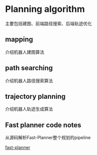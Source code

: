 # Planning algorithm

主要包括建图、前端路径搜索、后端轨迹优化

## mapping

介绍机器人建图算法

## path searching

介绍机器人路径搜索算法

## trajectory planning

介绍机器人轨迹生成算法

## Fast planner code notes

从源码解析Fast-Planner整个规划的pipeline

[fast-planner](https://github.com/HKUST-Aerial-Robotics/Fast-Planner)